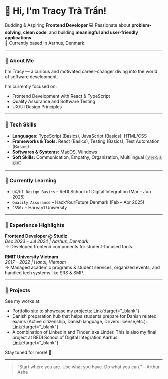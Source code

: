 # 👋 Hi, I'm Tracy Trà Trần!

Budding & Aspiring **Frontend Developer**
💻 Passionate about **problem-solving**, **clean code**, and building **meaningful and user-friendly applications**.  
📍 Currently based in Aarhus, Denmark.

---

### 🌱 About Me

I'm Tracy — a curious and motivated career-changer diving into the world of software development.

<!-- After years of working in education and customer service, I found my passion in tech where I can combine problem-solving, empathy, and creativity to build applications that matter. -->

I'm currently focused on:

- Frontend Development with React & TypeScript
- Quality Assurance and Software Testing
- UX/UI Design Principles

---

### 🔧 Tech Skills

- **Languages:** TypeScript (Basics), JavaScript (Basics), HTML/CSS
- **Frameworks & Tools:** React (Basics), Testing (Basics), Test Automation (Basics)
- **Softwares & Systems:** MacOS, Windows
- **Soft Skills:** Communication, Empathy, Organization, Multilingual (🇻🇳🇬🇧🇩🇰)

---

### 🧠 Currently Learning

- `UX/UI Design Basics` – ReDI School of Digital Integration (Mar – Jun 2025)
- `Quality Assurance` – HackYourFuture Denmark (Feb – Apr 2025)
- `CS50x` – Harvard University

---

### 💼 Experience Highlights

**Frontend Developer @ Studiz**  
_Dec 2023 – Jul 2024 | Aarhus, Denmark_  
→ Developed frontend components for student-focused tools.

**RMIT University Vietnam**  
_2017 – 2022 | Hanoi, Vietnam_  
→ Managed academic programs & student services, organized events, and handled tech systems like SRS & SMP.

---

### 📌 Projects

See my works at:

- Portfolio site to showcase my projects: [Link](https://github.com/tracytratran/tracytratran.github.io){:target="\_blank"}
- Danish preparation hub that helps students prepare for Danish related exams (Active citizenship, Danish language, Drivers license,etc.): [Link](https://tracytratran.github.io/aktiv-medborgerskab){:target="\_blank"}
- A combination of LinkedIn and Tinder, aka Linder. This is also my final project at REDI School of Digital Integration Aarhus: [Link](https://github.com/tracytratran/linder){:target="\_blank"}

Stay tuned for more! 🚀

---

<!-- ### 🏅 Certifications

- Certificate of Participation & Practical Project Completion
- Digital Networking Strategies
- Bevis for Prøve i Dansk 3 (Danish Language Certificate)

---

### 📫 Let's Connect

- Email: [tratran.315@gmail.com](mailto:tratran.315@gmail.com)
- LinkedIn: [linkedin.com/in/tracytratran](https://linkedin.com/in/tracytratran){:target="\_blank"}

--- -->

> “Start where you are. Use what you have. Do what you can.” – Arthur Ashe
